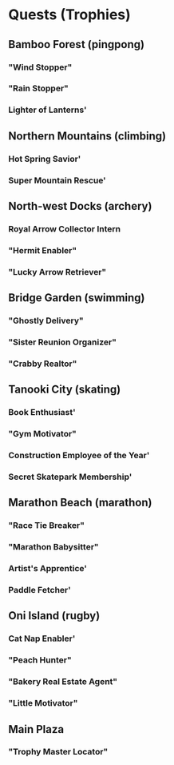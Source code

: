 # Quests (Trophies)

## Bamboo Forest (pingpong)

### "Wind Stopper"

### "Rain Stopper"

### Lighter of Lanterns'

## Northern Mountains (climbing)

### Hot Spring Savior'

### Super Mountain Rescue'

## North-west Docks (archery)

### Royal Arrow Collector Intern

### "Hermit Enabler"

### "Lucky Arrow Retriever"

## Bridge Garden (swimming)

### "Ghostly Delivery"

### "Sister Reunion Organizer"

### "Crabby Realtor"

## Tanooki City (skating)

### Book Enthusiast'

### "Gym Motivator"

### Construction Employee of the Year'

### Secret Skatepark Membership'

## Marathon Beach (marathon)

### "Race Tie Breaker"

### "Marathon Babysitter"

### Artist's Apprentice'

### Paddle Fetcher'

## Oni Island (rugby)

### Cat Nap Enabler'

### "Peach Hunter"

### "Bakery Real Estate Agent"

### "Little Motivator"

## Main Plaza

### "Trophy Master Locator"
